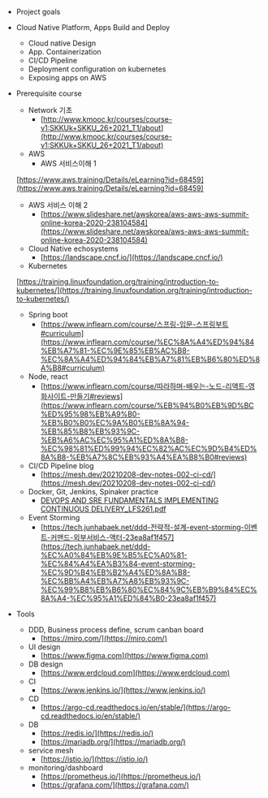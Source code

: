 - Project goals
- Cloud Native Platform, Apps Build and Deploy
    - Cloud native Design
    - App. Containerization
    - CI/CD Pipeline
    - Deployment configuration on kubernetes
    - Exposing apps on AWS
    
- Prerequisite course
    - Network  기초
        - [http://www.kmooc.kr/courses/course-v1:SKKUk+SKKU_26+2021_T1/about](http://www.kmooc.kr/courses/course-v1:SKKUk+SKKU_26+2021_T1/about)
    - AWS
        - AWS 서비스이해 1
    
    [https://www.aws.training/Details/eLearning?id=68459](https://www.aws.training/Details/eLearning?id=68459)
    
    - AWS 서비스 이해 2
        - [https://www.slideshare.net/awskorea/aws-aws-aws-summit-online-korea-2020-238104584](https://www.slideshare.net/awskorea/aws-aws-aws-summit-online-korea-2020-238104584)
    - Cloud Native echosystems
        - [https://landscape.cncf.io/](https://landscape.cncf.io/)
    - Kubernetes
    
    [https://training.linuxfoundation.org/training/introduction-to-kubernetes/](https://training.linuxfoundation.org/training/introduction-to-kubernetes/)
    
    - Spring boot
        - [https://www.inflearn.com/course/스프링-입문-스프링부트#curriculum](https://www.inflearn.com/course/%EC%8A%A4%ED%94%84%EB%A7%81-%EC%9E%85%EB%AC%B8-%EC%8A%A4%ED%94%84%EB%A7%81%EB%B6%80%ED%8A%B8#curriculum)
    - Node, react
        - [https://www.inflearn.com/course/따라하며-배우는-노드-리액트-영화사이트-만들기#reviews](https://www.inflearn.com/course/%EB%94%B0%EB%9D%BC%ED%95%98%EB%A9%B0-%EB%B0%B0%EC%9A%B0%EB%8A%94-%EB%85%B8%EB%93%9C-%EB%A6%AC%EC%95%A1%ED%8A%B8-%EC%98%81%ED%99%94%EC%82%AC%EC%9D%B4%ED%8A%B8-%EB%A7%8C%EB%93%A4%EA%B8%B0#reviews)
    - CI/CD Pipeline blog
        - [https://mesh.dev/20210208-dev-notes-002-ci-cd/](https://mesh.dev/20210208-dev-notes-002-ci-cd/)
    - Docker, Git, Jenkins, Spinaker practice
        - [DEVOPS AND SRE FUNDAMENTALS IMPLEMENTING CONTINUOUS DELIVERY_LFS261.pdf](https://hyu-my.sharepoint.com/:b:/g/personal/ivy018_hanyang_ac_kr/Ec4duyRO8G5HnytaHtt0CssBwdNOXf8A2EV3LTe3jWD0uw?e=vxrrJd)
    - Event Storming
        - [https://tech.junhabaek.net/ddd-전략적-설계-event-storming-이벤트-커맨드-외부서비스-액터-23ea8af1f457](https://tech.junhabaek.net/ddd-%EC%A0%84%EB%9E%B5%EC%A0%81-%EC%84%A4%EA%B3%84-event-storming-%EC%9D%B4%EB%B2%A4%ED%8A%B8-%EC%BB%A4%EB%A7%A8%EB%93%9C-%EC%99%B8%EB%B6%80%EC%84%9C%EB%B9%84%EC%8A%A4-%EC%95%A1%ED%84%B0-23ea8af1f457)
- Tools
    - DDD, Business process define, scrum canban board
        - [https://miro.com/](https://miro.com/)
    - UI design
        - [https://www.figma.com](https://www.figma.com)
    - DB design
        - [https://www.erdcloud.com](https://www.erdcloud.com)
    - CI
        - [https://www.jenkins.io/](https://www.jenkins.io/)
    - CD
        - [https://argo-cd.readthedocs.io/en/stable/](https://argo-cd.readthedocs.io/en/stable/)
    - DB
        - [https://redis.io/](https://redis.io/)
        - [https://mariadb.org/](https://mariadb.org/)
    - service mesh
        - [https://istio.io/](https://istio.io/)
    - monitoring/dashboard
        - [https://prometheus.io/](https://prometheus.io/)
        - [https://grafana.com/](https://grafana.com/)
